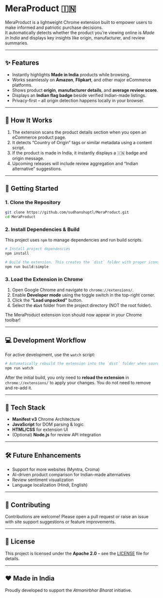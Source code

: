 # MeraProduct 🇮🇳

MeraProduct is a lightweight Chrome extension built to empower users to make informed and patriotic purchase decisions.  
It automatically detects whether the product you’re viewing online is *Made in India* and displays key insights like origin, manufacturer, and review summaries.

---

## ✨ Features

- Instantly highlights **Made in India** products while browsing.
- Works seamlessly on **Amazon**, **Flipkart**, and other major eCommerce platforms.
- Shows product **origin**, **manufacturer details**, and **average review score**.
- Displays an **Indian flag badge** beside verified Indian-made listings.
- Privacy-first – all origin detection happens locally in your browser.

---

## 🧠 How It Works

1. The extension scans the product details section when you open an eCommerce product page.
2. It detects “Country of Origin” tags or similar metadata using a content script.
3. If the product is made in India, it instantly displays a 🇮🇳 badge and origin message.
4. Upcoming releases will include review aggregation and “Indian alternative” suggestions.

---

## 🚀 Getting Started

### 1. Clone the Repository
```bash
git clone https://github.com/sudhanshuptl/MeraProduct.git
cd MeraProduct
```

### 2. Install Dependencies & Build
This project uses `npm` to manage dependencies and run build scripts.
```bash
# Install project dependencies
npm install

# Build the extension. This creates the `dist` folder with proper icons.
npm run build:simple
```

### 3. Load the Extension in Chrome
1.  Open Google Chrome and navigate to `chrome://extensions/`.
2.  Enable **Developer mode** using the toggle switch in the top-right corner.
3.  Click the **“Load unpacked”** button.
4.  Select the **`dist`** folder from the project directory (NOT the root folder).

The MeraProduct extension icon should now appear in your Chrome toolbar!

---

## 💻 Development Workflow

For active development, use the `watch` script:

```bash
# Automatically rebuild the extension into the `dist` folder when source files change
npm run watch
```
After the initial build, you only need to **reload the extension** in `chrome://extensions/` to apply your changes. You do not need to remove and re-add it.

---

## 🧩 Tech Stack

- **Manifest v3** Chrome Architecture  
- **JavaScript** for DOM parsing & logic  
- **HTML/CSS** for extension UI  
- (Optional) **Node.js** for review API integration  

---

## 🛠 Future Enhancements

- Support for more websites (Myntra, Croma)
- AI-driven product comparison for Indian-made alternatives
- Review sentiment visualization
- Language localization (Hindi, English)

---

## 🙌 Contributing

Contributions are welcome! Please open a pull request or raise an issue with site support suggestions or feature improvements.

---

## 📜 License

This project is licensed under the **Apache 2.0** – see the [LICENSE](LICENSE) file for details.

---

## ❤️ Made in India

Proudly developed to support the *Atmanirbhar Bharat* initiative.
